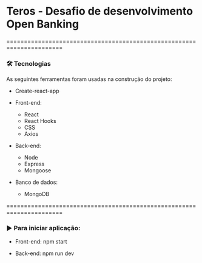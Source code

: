 
# Teros - Desafio de desenvolvimento Open Banking

======================================================================

<!--ts-->
### 🛠 Tecnologias

As seguintes ferramentas foram usadas na construção do projeto:
- Create-react-app

- Front-end:
  - React
  - React Hooks
  - CSS
  - Axios

- Back-end:
  - Node
  - Express
  - Mongoose

- Banco de dados:
  - MongoDB

======================================================================

### ▶ Para iniciar aplicação:

- Front-end: npm start

- Back-end: npm run dev
